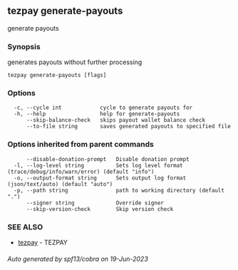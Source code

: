 ## tezpay generate-payouts

generate payouts

### Synopsis

generates payouts without further processing

```
tezpay generate-payouts [flags]
```

### Options

```
  -c, --cycle int            cycle to generate payouts for
  -h, --help                 help for generate-payouts
      --skip-balance-check   skips payout wallet balance check
      --to-file string       saves generated payouts to specified file
```

### Options inherited from parent commands

```
      --disable-donation-prompt   Disable donation prompt
  -l, --log-level string          Sets log level format (trace/debug/info/warn/error) (default "info")
  -o, --output-format string      Sets output log format (json/text/auto) (default "auto")
  -p, --path string               path to working directory (default ".")
      --signer string             Override signer
      --skip-version-check        Skip version check
```

### SEE ALSO

* [tezpay](tezpay.md)	 - TEZPAY

###### Auto generated by spf13/cobra on 19-Jun-2023
